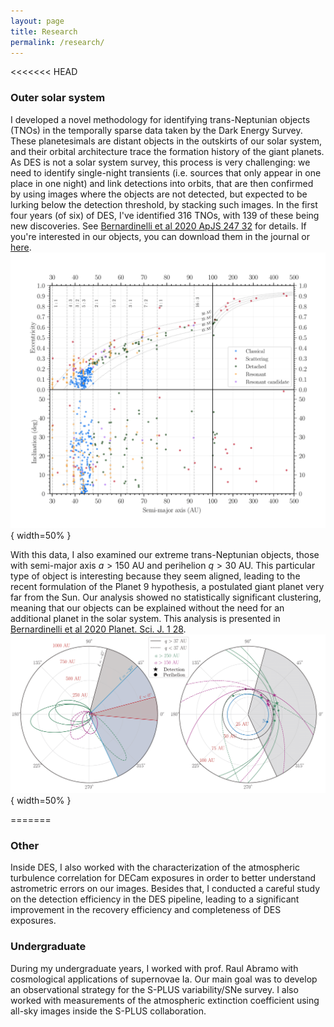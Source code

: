 ```yaml
---
layout: page
title: Research
permalink: /research/
---
```


<<<<<<< HEAD
### Outer solar system ###
I developed a novel methodology for identifying trans-Neptunian objects (TNOs) in the temporally sparse data taken by the Dark Energy Survey. These planetesimals are distant objects in the outskirts of our solar system, and their orbital architecture trace the formation history of the giant planets.
As DES is not a solar system survey, this process is very challenging: we need to identify single-night transients (i.e. sources that only appear in one place in one night) and link detections into orbits, that are then confirmed by using images where the objects are not detected, but expected to be lurking below the detection threshold, by stacking such images. In the first four years (of six) of DES, I've identified 316 TNOs, with 139 of these being new discoveries. See [Bernardinelli et al 2020 ApJS 247 32](https://iopscience.iop.org/article/10.3847/1538-4365/ab6bd8) for details. If you're interested in our objects, you can download them in the journal or [here](./downloads/destno-main.fits).
![316 TNOs in the first four years of DES](./images/aei.png){ width=50% }

With this data, I also examined our extreme trans-Neptunian objects, those with semi-major axis $a > 150$ AU and perihelion $q > 30$ AU. This particular type of object is interesting because they seem aligned, leading to the recent formulation of the Planet 9 hypothesis, a postulated giant planet very far from the Sun. Our analysis showed no statistically significant clustering, meaning that our objects can be explained without the need for an additional planet in the solar system. This analysis is presented in [Bernardinelli et al 2020 Planet. Sci. J. 1 28](https://iopscience.iop.org/article/10.3847/PSJ/ab9d80).
![DES extreme TNOs](./images/etno.png){ width=50% }

=======
### Other ###
Inside DES, I also worked with the characterization of the atmospheric turbulence correlation for DECam exposures in order to better understand astrometric errors on our images. Besides that, I conducted a careful study on the detection efficiency in the DES pipeline, leading to a significant improvement in the recovery efficiency and completeness of DES exposures.

### Undergraduate ###
During my undergraduate years, I worked with prof. Raul Abramo with cosmological applications of supernovae Ia. Our main goal was to develop an observational strategy for the S-PLUS variability/SNe survey. I also worked with measurements of the atmospheric extinction coefficient using all-sky images inside the S-PLUS collaboration.

